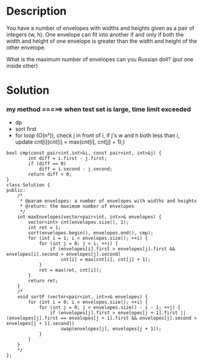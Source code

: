 # Description

You have a number of envelopes with widths and heights given as a pair of integers (w, h). One envelope can fit into another if and only if both the width and height of one envelope is greater than the width and height of the other envelope.

What is the maximum number of envelopes can you Russian doll? (put one inside other)

# Solution

### my method =====> when test set is large, time limit exceeded
- dp
- sort first
- for loop (O(n²)), check j in front of i, if j's w and h both less than i, update cnt[i](cnt[i] = max(cnt[i], cnt[j] + 1);)

```
bool cmp(const pair<int,int>&i, const pair<int, int>&j) {
        int diff = i.first - j.first; 
        if (diff == 0)
            diff = i.second - j.second;
        return diff < 0;
}
class Solution {
public:
    /*
     * @param envelopes: a number of envelopes with widths and heights
     * @return: the maximum number of envelopes
     */
    int maxEnvelopes(vector<pair<int, int>>& envelopes) {
        vector<int> cnt(envelopes.size(), 1);
        int ret = 1;
        sort(envelopes.begin(), envelopes.end(), cmp);
        for (int i = 1; i < envelopes.size(); ++i) {
            for (int j = 0; j < i; ++j) {
                if (envelopes[i].first > envelopes[j].first && envelopes[i].second > envelopes[j].second)
                    cnt[i] = max(cnt[i], cnt[j] + 1);
            }
            ret = max(ret, cnt[i]);
        }
        return ret;
    }
    /*
    void sortP (vector<pair<int, int>>& envelopes) {
        for (int i = 0; i < envelopes.size(); ++i) {
            for (int j = 0; j < envelopes.size() - i - 1; ++j) {
                if (envelopes[j].first > envelopes[j + 1].first || (envelopes[j].first == envelopes[j + 1].first && envelopes[j].second > envelopes[j + 1].second))
                    swap(envelopes[j], envelopes[j + 1]);
            }
        }
    }
    */
};
```
